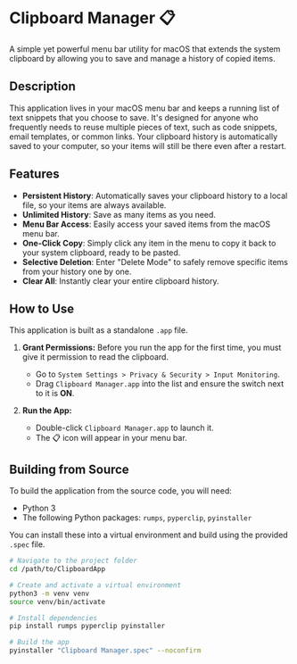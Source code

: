 # Clipboard Manager 📋

A simple yet powerful menu bar utility for macOS that extends the system clipboard by allowing you to save and manage a history of copied items.

## Description

This application lives in your macOS menu bar and keeps a running list of text snippets that you choose to save. It's designed for anyone who frequently needs to reuse multiple pieces of text, such as code snippets, email templates, or common links. Your clipboard history is automatically saved to your computer, so your items will still be there even after a restart.

## Features

* **Persistent History**: Automatically saves your clipboard history to a local file, so your items are always available.
* **Unlimited History**: Save as many items as you need.
* **Menu Bar Access**: Easily access your saved items from the macOS menu bar.
* **One-Click Copy**: Simply click any item in the menu to copy it back to your system clipboard, ready to be pasted.
* **Selective Deletion**: Enter "Delete Mode" to safely remove specific items from your history one by one.
* **Clear All**: Instantly clear your entire clipboard history.

## How to Use

This application is built as a standalone `.app` file.

1.  **Grant Permissions:** Before you run the app for the first time, you must give it permission to read the clipboard.
    * Go to `System Settings > Privacy & Security > Input Monitoring`.
    * Drag `Clipboard Manager.app` into the list and ensure the switch next to it is **ON**.

2.  **Run the App:**
    * Double-click `Clipboard Manager.app` to launch it.
    * The 📋 icon will appear in your menu bar.

## Building from Source

To build the application from the source code, you will need:
* Python 3
* The following Python packages: `rumps`, `pyperclip`, `pyinstaller`

You can install these into a virtual environment and build using the provided `.spec` file.

```bash
# Navigate to the project folder
cd /path/to/ClipboardApp

# Create and activate a virtual environment
python3 -m venv venv
source venv/bin/activate

# Install dependencies
pip install rumps pyperclip pyinstaller

# Build the app
pyinstaller "Clipboard Manager.spec" --noconfirm
